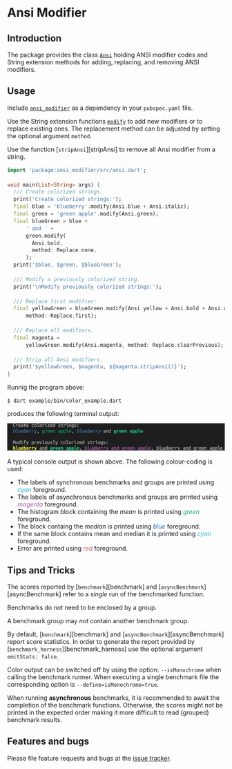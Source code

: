 # Ansi Modifier


## Introduction

The package provides the class [`Ansi`][Ansi] holding ANSI modifier codes and
String extension methods for adding, replacing, and removing ANSI modifiers.


## Usage

Include [`ansi_modifier`][ansi_modifier] as a dependency
 in your `pubspec.yaml` file.

Use the String extension functions [`modify`][modify] to add new modifiers or
to replace existing ones. The replacement method can be adjusted by setting the
optional argument `method`.

Use the function [`stripAnsi`][stripAnsi] to remove
all Ansi modifier from a string.

```Dart
import 'package:ansi_modifier/src/ansi.dart';

void main(List<String> args) {
  /// Create colorized strings.
  print('Create colorized strings:');
  final blue = 'blueberry'.modify(Ansi.blue + Ansi.italic);
  final green = 'green apple'.modify(Ansi.green);
  final blueGreen = blue +
      ' and ' +
      green.modify(
        Ansi.bold,
        method: Replace.none,
      );
  print('$blue, $green, $blueGreen');

  /// Modify a previously colorized string.
  print('\nModify previously colorized strings:');

  /// Replace first modifier:
  final yellowGreen = blueGreen.modify(Ansi.yellow + Ansi.bold + Ansi.underline,
      method: Replace.first);

  /// Replace all modifiers.
  final magenta =
      yellowGreen.modify(Ansi.magenta, method: Replace.clearPrevious);

  /// Strip all Ansi modifiers.
  print('$yellowGreen, $magenta, ${magenta.stripAnsi()}');
}
```

Runnig the program above:
```Console
$ dart example/bin/color_example.dart
```
produces the following terminal output:

![Console Output](https://raw.githubusercontent.com/simphotonics/ansi_modifier/main/images/console_output.png)

A typical console output is shown above. The following colour-coding is used:
* The labels of synchronous benchmarks and groups are printed using <span style="color: #28B5D7">*cyan*</span>
foreground.
* The labels of asynchronous benchmarks and groups are
printed using <span style="color:#AE5AAE">*magenta*</span> foreground.
* The histogram block containing the *mean*
is printed using <span style="color:#11A874">*green*</span> foreground.
* The block containg the *median* is printed
using <span style="color:#2370C4">*blue*</span> foreground.
* If the same block contains mean and median it is printed
using <span style="color:#28B5D7">*cyan*</span> foreground.
* Error are printed using <span style="color:#CB605E"> *red* </span> foreground.


## Tips and Tricks

The scores reported by [`benchmark`][benchmark] and
[`asyncBenchmark`][asyncBenchmark]
refer to a *single* run of the benchmarked function.

Benchmarks do *not* need to be enclosed by a group.

A benchmark group may *not* contain another benchmark group.

By default, [`benchmark`][benchmark] and
[`asyncBenchmark`][asyncBenchmark] report score statistics. In order to generate
the report provided by [`benchmark_harness`][benchmark_harness] use the
optional argument `emitStats: false`.

Color output can be switched off by using the option: `--isMonochrome` when
calling the benchmark runner. When executing a single benchmark file the
corresponding option is `--define=isMonochrome=true`.

When running **asynchronous** benchmarks, it is recommended
to await the completion of the benchmark functions.
Otherwise, the scores might not be printed in the expected order making it
more difficult to read (grouped) benchmark results.

## Features and bugs

Please file feature requests and bugs at the [issue tracker][tracker].

[tracker]: https://github.com/simphotonics/ansi_modifier/issues

[ansi_modifier]: https://pub.dev/packages/ansi_modifier

[Ansi]: https://pub.dev/packages/ansi_modifier/doc/api/ansi_modifier/Ansi-class.html

[modify]: https://pub.dev/documentation/ansi_modifier/doc/api/ansi_modifier/AnsiModifier/modify.html

[clearAnsi]: https://pub.dev/documentation/ansi_modifier/doc/api/ansi_modifier/AnsiModifier/asyncGroup.html
